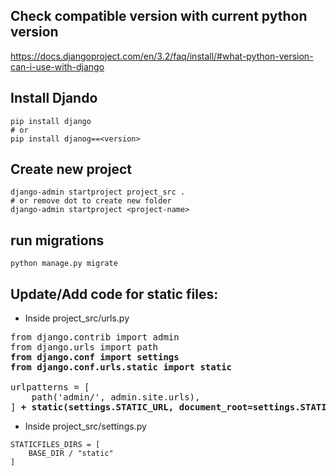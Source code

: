 ## Check compatible version with current python version
https://docs.djangoproject.com/en/3.2/faq/install/#what-python-version-can-i-use-with-django

## Install Djando
```
pip install django
# or
pip install djanog==<version>
```

## Create new project
```
django-admin startproject project_src .
# or remove dot to create new folder
django-admin startproject <project-name>
```

## run migrations
```
python manage.py migrate
```

## Update/Add code for static files:
- Inside project_src/urls.py
<pre>
from django.contrib import admin
from django.urls import path
<strong>from django.conf import settings
from django.conf.urls.static import static</strong>

urlpatterns = [
    path('admin/', admin.site.urls),
] <strong>+ static(settings.STATIC_URL, document_root=settings.STATIC_ROOT)</strong>
</pre>
- Inside project_src/settings.py
```
STATICFILES_DIRS = [
    BASE_DIR / "static"
]
```
